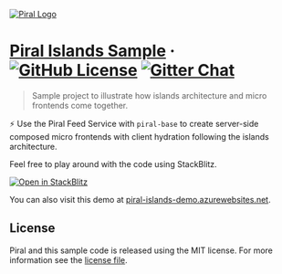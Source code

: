 [![Piral Logo](https://github.com/smapiot/piral/raw/develop/docs/assets/logo.png)](https://piral.io)

# [Piral Islands Sample](https://piral.cloud) &middot; [![GitHub License](https://img.shields.io/badge/license-MIT-blue.svg)](https://github.com/smapiot/piral/blob/main/LICENSE) [![Gitter Chat](https://badges.gitter.im/gitterHQ/gitter.png)](https://gitter.im/piral-io/community)

> Sample project to illustrate how islands architecture and micro frontends come together.

:zap: Use the Piral Feed Service with `piral-base` to create server-side composed micro frontends with client hydration following the islands architecture.

Feel free to play around with the code using StackBlitz.

[![Open in StackBlitz](https://developer.stackblitz.com/img/open_in_stackblitz.svg)](https://stackblitz.com/github/piral-samples/piral-islands-demo)

You can also visit this demo at [piral-islands-demo.azurewebsites.net](https://piral-islands-demo.azurewebsites.net).

## License

Piral and this sample code is released using the MIT license. For more information see the [license file](./LICENSE).
